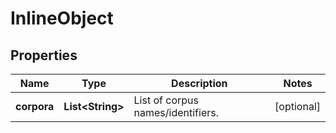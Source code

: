 

# InlineObject

## Properties

Name | Type | Description | Notes
------------ | ------------- | ------------- | -------------
**corpora** | **List&lt;String&gt;** | List of corpus names/identifiers. |  [optional]



